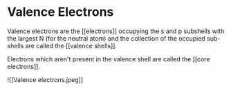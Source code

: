 # Valence Electrons

Valence electrons are the [[electrons]] occupying the s and p subshells with the largest N (for the neutral atom) and the collection of the occupied sub-shells are called the [[valence shells]].

Electrons which aren't present in the valence shell are called the [[core electrons]].


![[Valence electrons.jpeg]]